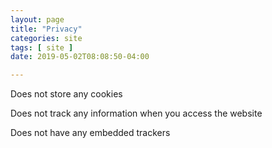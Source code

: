 ```yaml
---
layout: page
title: "Privacy"
categories: site
tags: [ site ]
date: 2019-05-02T08:08:50-04:00

---
```



Does not store any cookies

Does not track any information when you access the website

Does not have any embedded trackers
